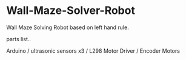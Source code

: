 # Wall-Maze-Solver-Robot
Wall Maze Solving Robot based on left hand rule.

parts list..

Arduino /
ultrasonic sensors x3 /
L298 Motor Driver /
Encoder Motors
